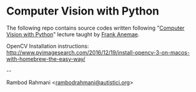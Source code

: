 # Computer Vision with Python

The following repo contains source codes written following "<a href="https://www.udemy.com/computer-vision-with-python/" target="_blank">Computer Vision with Python</a>" lecture taught by <a href="https://www.udemy.com/user/frank-anemaet/">Frank Anemae</a>.

OpenCV Installation instructions: http://www.pyimagesearch.com/2016/12/19/install-opencv-3-on-macos-with-homebrew-the-easy-way/

--

Rambod Rahmani <<rambodrahmani@autistici.org>>

